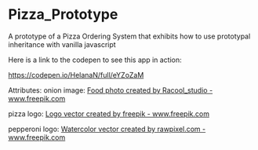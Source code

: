 # Pizza_Prototype
A prototype of a Pizza Ordering System that exhibits how to use prototypal inheritance with vanilla javascript

Here is a link to the codepen to see this app in action:

https://codepen.io/HelanaN/full/eYZoZaM

Attributes:
onion image: 
<a href='https://www.freepik.com/photos/food'> Food photo created by Racool_studio - www.freepik.com</a>

pizza logo: <a href='https://www.freepik.com/vectors/logo'>Logo vector created by freepik - www.freepik.com</a>

pepperoni logo: <a href='https://www.freepik.com/vectors/watercolor'>Watercolor vector created by rawpixel.com - www.freepik.com</a>

